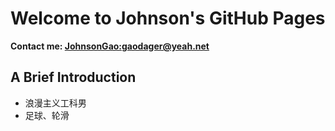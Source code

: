 # Welcome to Johnson's GitHub Pages
**Contact me: <JohnsonGao:gaodager@yeah.net>**
## A Brief Introduction
- 浪漫主义工科男
- 足球、轮滑
